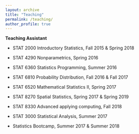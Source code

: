 ```yaml
---
layout: archive
title: "Teaching"
permalink: /teaching/
author_profile: true
---
```


**Teaching Assistant**

- STAT 2000 Introductory Statistics, Fall 2015 & Spring 2018

- STAT 4290 Nonparametrics, Spring 2016

- STAT 6360 Statistics Programming, Summer 2016

- STAT 6810 Probability Distribution, Fall 2016 & Fall 2017

- STAT 6520 Mathematical Statistics II, Spring 2017

- STAT 8270 Spatial Statistics, Spring 2017 & Spring 2019

- STAT 8330 Advanced applying computing, Fall 2018

- STAT 3000 Statistical Analysis, Summer 2017

- Statistics Bootcamp, Summer 2017 & Summer 2018
